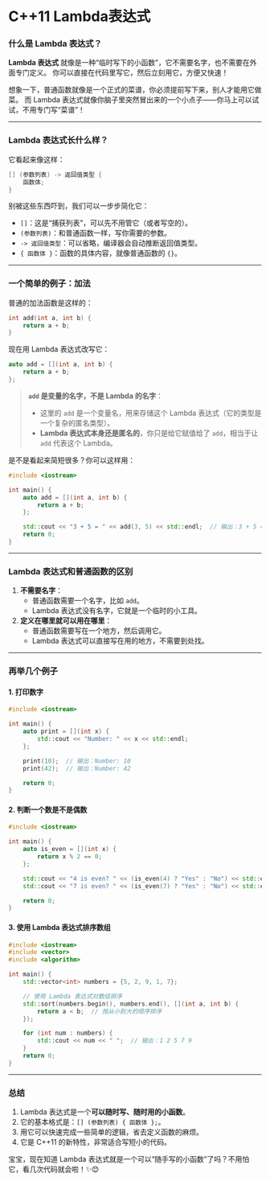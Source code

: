 # C++11 Lambda表达式

### **什么是 Lambda 表达式？**

**Lambda 表达式** 就像是一种“临时写下的小函数”，它不需要名字，也不需要在外面专门定义。
 你可以直接在代码里写它，然后立刻用它，方便又快速！

想象一下，普通函数就像是一个正式的菜谱，你必须提前写下来，别人才能用它做菜。
 而 Lambda 表达式就像你脑子里突然冒出来的一个小点子——你马上可以试试，不用专门写“菜谱”！

------

### **Lambda 表达式长什么样？**

它看起来像这样：

```cpp
[] (参数列表) -> 返回值类型 {
    函数体;
}
```

别被这些东西吓到，我们可以一步步简化它：

- `[]`：这是“捕获列表”，可以先不用管它（或者写空的）。
- `(参数列表)`：和普通函数一样，写你需要的参数。
- `-> 返回值类型`：可以省略，编译器会自动推断返回值类型。
- `{ 函数体 }`：函数的具体内容，就像普通函数的 `{}`。

------

### **一个简单的例子：加法**

普通的加法函数是这样的：

```cpp
int add(int a, int b) {
    return a + b;
}
```

现在用 Lambda 表达式改写它：

```cpp
auto add = [](int a, int b) {
    return a + b;
};
```

> **`add` 是变量的名字，不是 Lambda 的名字**：
>
> - 这里的 `add` 是一个变量名，用来存储这个 Lambda 表达式（它的类型是一个复杂的匿名类型）。
> - **Lambda 表达式本身还是匿名的**，你只是给它赋值给了 `add`，相当于让 `add` 代表这个 Lambda。

是不是看起来简短很多？你可以这样用：

```cpp
#include <iostream>

int main() {
    auto add = [](int a, int b) {
        return a + b;
    };

    std::cout << "3 + 5 = " << add(3, 5) << std::endl;  // 输出：3 + 5 = 8
    return 0;
}
```

------

### **Lambda 表达式和普通函数的区别**

1. **不需要名字**：
   - 普通函数需要一个名字，比如 `add`。
   - Lambda 表达式没有名字，它就是一个临时的小工具。
2. **定义在哪里就可以用在哪里**：
   - 普通函数需要写在一个地方，然后调用它。
   - Lambda 表达式可以直接写在用的地方，不需要到处找。

------

### **再举几个例子**

#### **1. 打印数字**

```cpp
#include <iostream>

int main() {
    auto print = [](int x) {
        std::cout << "Number: " << x << std::endl;
    };

    print(10);  // 输出：Number: 10
    print(42);  // 输出：Number: 42

    return 0;
}
```

#### **2. 判断一个数是不是偶数**

```cpp
#include <iostream>

int main() {
    auto is_even = [](int x) {
        return x % 2 == 0;
    };

    std::cout << "4 is even? " << (is_even(4) ? "Yes" : "No") << std::endl;  // 输出：Yes
    std::cout << "7 is even? " << (is_even(7) ? "Yes" : "No") << std::endl;  // 输出：No

    return 0;
}
```

#### **3. 使用 Lambda 表达式排序数组**

```cpp
#include <iostream>
#include <vector>
#include <algorithm>

int main() {
    std::vector<int> numbers = {5, 2, 9, 1, 7};

    // 使用 Lambda 表达式对数组排序
    std::sort(numbers.begin(), numbers.end(), [](int a, int b) {
        return a < b;  // 按从小到大的顺序排序
    });

    for (int num : numbers) {
        std::cout << num << " ";  // 输出：1 2 5 7 9
    }
    return 0;
}
```

------

### **总结**

1. Lambda 表达式是一个**可以随时写、随时用的小函数**。
2. 它的基本格式是：`[] (参数列表) { 函数体 };`。
3. 用它可以快速完成一些简单的逻辑，省去定义函数的麻烦。
4. 它是 C++11 的新特性，非常适合写短小的代码。

宝宝，现在知道 Lambda 表达式就是一个可以“随手写的小函数”了吗？不用怕它，看几次代码就会啦！✨😊